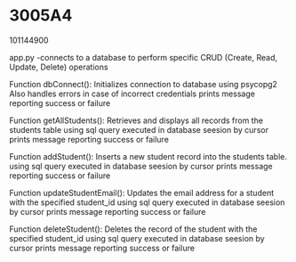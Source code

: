 # 3005A4
101144900

app.py
-connects to a database to perform specific CRUD (Create, Read, Update, Delete) operations


Function dbConnect():
Initializes connection to database using psycopg2 
Also handles errors in case of incorrect credentials
prints message reporting success or failure

Function getAllStudents():
Retrieves and displays all records from the students table
using sql query executed in database seesion by cursor
prints message reporting success or failure

Function addStudent():
Inserts a new student record into the students table.
using sql query executed in database seesion by cursor
prints message reporting success or failure

Function updateStudentEmail():
Updates the email address for a student with the specified student_id
using sql query executed in database seesion by cursor
prints message reporting success or failure

Function deleteStudent():
Deletes the record of the student with the specified student_id
using sql query executed in database seesion by cursor
prints message reporting success or failure
